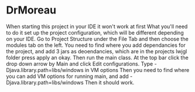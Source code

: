 # DrMoreau

When starting this project in your IDE it won't work at first
What you'll need to do it set up the project configuration, which will be different depending on your IDE.
Go to Project Structure under the File Tab and then choose the modules tab on the left.
You need to find where you add dependancies for the project, and add 3 jars as deoendancies, which are in the projects lwjgl folder press apply an okay.
Then run the main class. At the top bar click the drop down arrow by Main and click Edit configurations.
Type -Djava.library.path=libs/windows in VM options
Then you need to find where you can add VM options for running main, and add   -Djava.library.path=libs/windows
Then it should work.
